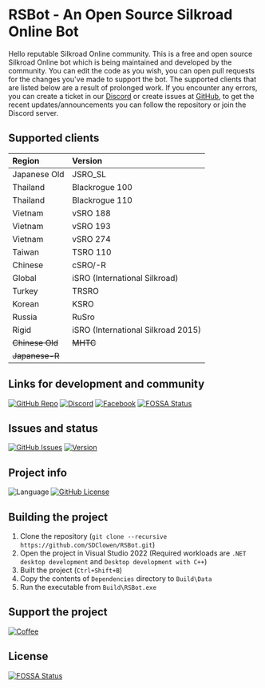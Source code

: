 # RSBot - An Open Source Silkroad Online Bot

Hello reputable Silkroad Online community. This is a free and open source Silkroad Online bot which is being maintained and developed by the community. You can edit the code as you wish, you can open pull requests for the changes you've made to support the bot. The supported clients that are listed below are a result of prolonged work. If you encounter any errors, you can create a ticket in our [Discord](https://discord.gg/MuY5ejEU3r) or create issues at [GitHub](https://github.com/SDClowen/RSBot/issues), to get the recent updates/announcements you can follow the repository or join the Discord server.

## Supported clients

| Region          | Version                            |
|:----------------|:-----------------------------------|
| Japanese Old    | JSRO_SL                            |
| Thailand        | Blackrogue 100                     |
| Thailand        | Blackrogue 110                     |
| Vietnam         | vSRO 188                           |
| Vietnam         | vSRO 193                           |
| Vietnam         | vSRO 274                           |
| Taiwan          | TSRO 110                           |
| Chinese         | cSRO/-R                            |
| Global          | iSRO (International Silkroad)      |
| Turkey          | TRSRO                              |
| Korean          | KSRO                               |
| Russia          | RuSro                              |
| Rigid           | iSRO (International Silkroad 2015) |
| ~~Chinese Old~~ | ~~MHTC~~                           |
| ~~Japanese-R~~  |                                    |

## Links for development and community

[![GitHub Repo](https://img.shields.io/badge/github-sdclowen/rsbot-green.svg)](https://github.com/SDClowen/RSBot)
[![Discord](https://img.shields.io/discord/454345032846016515.svg)](https://discord.gg/rmd96aus9A)
[![Facebook](https://img.shields.io/badge/facebook-page%20-blue)](https://www.facebook.com/rsbotofficial/)
[![FOSSA Status](https://app.fossa.com/api/projects/git%2Bgithub.com%2FSDClowen%2FRSBot.svg?type=shield)](https://app.fossa.com/projects/git%2Bgithub.com%2FSDClowen%2FRSBot?ref=badge_shield)

## Issues and status

[![GitHub Issues](https://img.shields.io/github/issues/sdclowen/rsbot.svg)](https://github.com/sdclowen/rsbot/issues)
[![Version](https://img.shields.io/badge/version-v2.9.9-maroon.svg)](https://github.com/SDClowen/RSBot)

## Project info

![Language](https://img.shields.io/badge/language-CSharp-blue.svg)
[![GitHub License](https://img.shields.io/badge/License-GPLv3-blue.svg)](https://github.com/SDClowen/RSBot/blob/master/LICENSE)

## Building the project

1. Clone the repository (`git clone --recursive https://github.com/SDClowen/RSBot.git`)
2. Open the project in Visual Studio 2022 (Required workloads are `.NET desktop development` and `Desktop development with C++`)
3. Built the project (`Ctrl+Shift+B`)
4. Copy the contents of `Dependencies` directory to `Build\Data`
5. Run the executable from `Build\RSBot.exe`

## Support the project

[![Coffee](https://img.shields.io/badge/Buy_Me_A_Coffee-FFDD00?style=for-the-badge&logo=buy-me-a-coffee&logoColor=black)](https://buymeacoffee.com/sdclowen)

## License

[![FOSSA Status](https://app.fossa.com/api/projects/git%2Bgithub.com%2FSDClowen%2FRSBot.svg?type=large)](https://app.fossa.com/projects/git%2Bgithub.com%2FSDClowen%2FRSBot?ref=badge_large)
